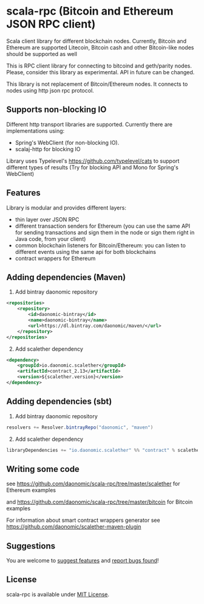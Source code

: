 # scala-rpc (Bitcoin and Ethereum JSON RPC client)

Scala client library for different blockchain nodes. Currently, Bitcoin and Ethereum are supported
Litecoin, Bitcoin cash and other Bitcoin-like nodes should be supported as well

This is RPC client library for connecting to bitcoind and geth/parity nodes. Please, consider this library as experimental. API in future can be changed. 

This library is not replacement of Bitcoin/Ethereum nodes. It connects to nodes using http json rpc protocol.

## Supports non-blocking IO

Different http transport libraries are supported. Currently there are implementations using:

* Spring's WebClient (for non-blocking IO). 
* scalaj-http for blocking IO

Library uses Typelevel's https://github.com/typelevel/cats to support different types of results (Try for blocking API and Mono for Spring's WebClient)

## Features

Library is modular and provides different layers:

* thin layer over JSON RPC
* different transaction senders for Ethereum (you can use the same API for sending transactions and sign them in the node or sign them right in Java code, from your client)
* common blockchain listeners for Bitcoin/Ethereum: you can listen to different events using the same api for both blockchains
* contract wrappers for Ethereum 

## Adding dependencies (Maven)

1. Add bintray daonomic repository

```xml
<repositories>
    <repository>
        <id>daonomic-bintray</id>
        <name>daonomic-bintray</name>
        <url>https://dl.bintray.com/daonomic/maven/</url>
    </repository>
</repositories>
```

2. Add scalether dependency

```xml
<dependency>
    <groupId>io.daonomic.scalether</groupId>
    <artifactId>contract_2.13</artifactId>
    <version>${scalether.version}</version>
</dependency>

```

## Adding dependencies (sbt)

1. Add bintray daonomic repository

```scala
resolvers += Resolver.bintrayRepo("daonomic", "maven")
```

2. Add scalether dependency

```scala
libraryDependencies += "io.daonomic.scalether" %% "contract" % scaletherVersion
```

## Writing some code

see https://github.com/daonomic/scala-rpc/tree/master/scalether for Ethereum examples

and https://github.com/daonomic/scala-rpc/tree/master/bitcoin for Bitcoin examples

For information about smart contract wrappers generator see https://github.com/daonomic/scalether-maven-plugin

## Suggestions

You are welcome to [suggest features](https://github.com/ethereum/protocol/discussions) and [report bugs found](https://github.com/ethereum/protocol/issues)!

## License

scala-rpc is available under [MIT License](LICENSE.md).